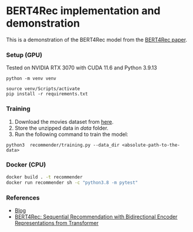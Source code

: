 # BERT4Rec implementation and demonstration

This is a demonstration of the BERT4Rec model from the [BERT4Rec paper](https://arxiv.org/abs/1904.06690).

### Setup (GPU)

Tested on NVIDIA RTX 3070 with CUDA 11.6 and Python 3.9.13

```
python -m venv venv

source venv/Scripts/activate
pip install -r requirements.txt
```

### Training

1. Download the movies dataset from [here](https://grouplens.org/datasets/movielens/25m/).
2. Store the unzipped data in *data* folder.
3. Run the following command to train the model:

```
python3  recommender/training.py --data_dir <absolute-path-to-the-data>
```

### Docker (CPU)

```bash
docker build . -t recommender
docker run recommender sh -c "python3.8 -m pytest"
```

### References

- [Blog](https://towardsdatascience.com/build-your-own-movie-recommender-system-using-bert4rec-92e4e34938c5)
- [BERT4Rec: Sequential Recommendation with Bidirectional
  Encoder Representations from Transformer](https://arxiv.org/abs/1904.06690)
